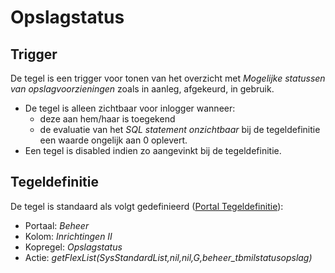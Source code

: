 # Opslagstatus

## Trigger

De tegel is een trigger voor tonen van het overzicht met *Mogelijke statussen van opslagvoorzieningen* zoals in aanleg, afgekeurd, in gebruik.

- De tegel is alleen zichtbaar voor inlogger wanneer:
  - deze aan hem/haar is toegekend
  - de evaluatie van het *SQL statement onzichtbaar* bij de tegeldefinitie een waarde ongelijk aan 0 oplevert.
- Een tegel is disabled indien zo aangevinkt bij de tegeldefinitie.

## Tegeldefinitie

De tegel is standaard als volgt gedefinieerd ([Portal Tegeldefinitie](/docs/instellen_inrichten/portaldefinitie/portal_tegel.md)):

- Portaal: *Beheer*
- Kolom: *Inrichtingen II*
- Kopregel: *Opslagstatus*
- Actie: *getFlexList(SysStandardList,nil,nil,G,beheer_tbmilstatusopslag)*
